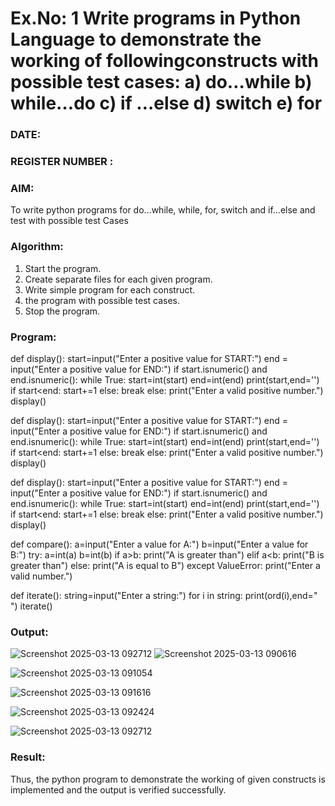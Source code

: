 # Ex.No: 1 Write programs in Python Language to demonstrate the working of followingconstructs with possible test cases: a) do…while b) while…do c) if …else d) switch e) for 

### DATE:                                                                            
### REGISTER NUMBER : 

### AIM:  
To write python programs for do…while, while, for, switch and if…else and test with possible test 
Cases 

### Algorithm:
1. Start the program.
2. Create separate files for each given program.
3. Write simple program for each construct.
4.  the program with possible test cases.
5. Stop the program.
### Program:
def display():
    start=input("Enter a positive value for START:")
    end = input("Enter a positive value for END:")
    if start.isnumeric() and end.isnumeric():
        while True:
            start=int(start)
            end=int(end)
            print(start,end='')
            if start<end:
                start+=1
            else:
                break
    else:
        print("Enter a valid positive number.")
display()

def display():
    start=input("Enter a positive value for START:")
    end = input("Enter a positive value for END:")
    if start.isnumeric() and end.isnumeric():
        while True:
            start=int(start)
            end=int(end)
            print(start,end='')
            if start<end:
                start+=1
            else:
                break
    else:
        print("Enter a valid positive number.")
display()

def display():
    start=input("Enter a positive value for START:")
    end = input("Enter a positive value for END:")
    if start.isnumeric() and end.isnumeric():
        while True:
            start=int(start)
            end=int(end)
            print(start,end='')
            if start<end:
                start+=1
            else:
                break
    else:
        print("Enter a valid positive number.")
display()

def compare():
    a=input("Enter a value for A:")
    b=input("Enter a value for B:")
    try:
        a=int(a)
        b=int(b)
        if a>b:
            print("A is greater than")
        elif a<b:
            print("B is greater than")
        else:
            print("A is equal to B")
    except ValueError:
        print("Enter a valid number.")

def iterate():
    string=input("Enter a string:")
    for i in string:
        print(ord(i),end=" ")
iterate()
### Output:
![Screenshot 2025-03-13 092712](https://github.com/user-attachments/assets/a1589c06-4636-4ad1-ac07-28cfbd75bde0)
![Screenshot 2025-03-13 090616](https://github.com/user-attachments/assets/44a923b2-a9cf-404c-bdc3-245c16e5acb9)

![Screenshot 2025-03-13 091054](https://github.com/user-attachments/assets/a49646ad-dbf5-4b98-9b2a-53ab0d4c3908)

![Screenshot 2025-03-13 091616](https://github.com/user-attachments/assets/bb6dbe82-07d9-49b3-b70b-73274b809027)

![Screenshot 2025-03-13 092424](https://github.com/user-attachments/assets/c63a5c9d-c907-4366-b67b-1d1aeaabf73f)

![Screenshot 2025-03-13 092712](https://github.com/user-attachments/assets/05cfa86e-f3d5-4248-b10c-a383d16e1262)



### Result:
Thus, the python program to demonstrate the working of given constructs is implemented and the output is verified successfully.


